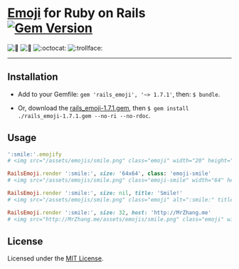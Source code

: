 # [Emoji](http://www.emoji-cheat-sheet.com/) for Ruby on Rails [![Gem Version](https://badge.fury.io/rb/rails_emoji.png)](http://badge.fury.io/rb/rails_emoji)

![:kiss:](https://github.com/jsw0528/rails_emoji/raw/master/vendor/assets/images/emojis/kiss.png)
![:dancer:](https://github.com/jsw0528/rails_emoji/raw/master/vendor/assets/images/emojis/dancer.png)
![:octocat:](https://github.com/jsw0528/rails_emoji/raw/master/vendor/assets/images/emojis/octocat.png)
![:trollface:](https://github.com/jsw0528/rails_emoji/raw/master/vendor/assets/images/emojis/trollface.png)

---

## Installation

* Add to your Gemfile: `gem 'rails_emoji', '~> 1.7.1'`, then: `$ bundle`.

* Or, download the [rails_emoji-1.7.1.gem](https://rubygems.org/downloads/rails_emoji-1.7.1.gem), then `$ gem install ./rails_emoji-1.7.1.gem --no-ri --no-rdoc`.

## Usage

```ruby
':smile:'.emojify
# <img src="/assets/emojis/smile.png" class="emoji" width="20" height="20" alt=":smile:" title=":smile:" />

RailsEmoji.render ':smile:', size: '64x64', class: 'emoji-smile'
# <img src="/assets/emojis/smile.png" class="emoji-smile" width="64" height="64" alt=":smile:" title=":smile:" />

RailsEmoji.render ':smile:', size: nil, title: 'Smile!'
# <img src="/assets/emojis/smile.png" class="emoji" alt=":smile:" title="Smile!" />

RailsEmoji.render ':smile:', size: 32, host: 'http://MrZhang.me'
# <img src="http://MrZhang.me/assets/emojis/smile.png" class="emoji" width="32" height="32" alt=":smile:" title=":smile:" />
```

## License

Licensed under the [MIT License](http://www.opensource.org/licenses/mit-license.php).
